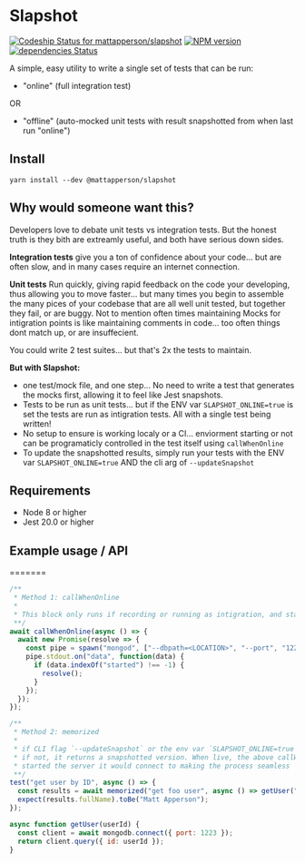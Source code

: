 # Slapshot

[![Codeship Status for mattapperson/slapshot](https://app.codeship.com/projects/a74efe30-84d8-0137-7d90-12effd3c42b7/status?branch=master)](https://app.codeship.com/projects/353402)
[![NPM version](https://img.shields.io/npm/v/@mattapperson/slapshot.svg)](https://www.npmjs.com/package/@mattapperson/slapshot)
[![dependencies Status](https://david-dm.org/mattapperson/slapshot/status.svg)](https://david-dm.org/mattapperson/slapshot)

A simple, easy utility to write a single set of tests that can be run:

- "online" (full integration test)

OR

- "offline" (auto-mocked unit tests with result snapshotted from when last run "online")

## Install

```
yarn install --dev @mattapperson/slapshot
```

## Why would someone want this?

Developers love to debate unit tests vs integration tests. But the honest truth is they bith are extreamly useful, and both have serious down sides.

**Integration tests** give you a ton of confidence about your code... but are often slow, and in many cases require an internet connection.

**Unit tests** Run quickly, giving rapid feedback on the code your developing, thus allowing you to move faster... but many times you begin to assemble the many pices of your codebase that are all well unit tested, but together they fail, or are buggy.
Not to mention often times maintaining Mocks for intigration points is like maintaining comments in code... too often things dont match up, or are insuffecient.

You could write 2 test suites... but that's 2x the tests to maintain.

**But with Slapshot:**

- one test/mock file, and one step... No need to write a test that generates the mocks first, allowing it to feel like Jest snapshots.
- Tests to be run as unit tests... but if the ENV var `SLAPSHOT_ONLINE=true` is set the tests are run as intigration tests. All with a single test being written!
- No setup to ensure is working localy or a CI... enviorment starting or not can be programaticly controlled in the test itself using `callWhenOnline`
- To update the snapshotted results, simply run your tests with the ENV var `SLAPSHOT_ONLINE=true` AND the cli arg of `--updateSnapshot`

## Requirements

- Node 8 or higher
- Jest 20.0 or higher

## Example usage / API

=======

```js
/**
 * Method 1: callWhenOnline
 *
 * This block only runs if recording or running as intigration, and starts mongodb to be used in the tests
 **/
await callWhenOnline(async () => {
  await new Promise(resolve => {
    const pipe = spawn("mongod", ["--dbpath=<LOCATION>", "--port", "1223"]);
    pipe.stdout.on("data", function(data) {
      if (data.indexOf("started") !== -1) {
        resolve();
      }
    });
  });
});

/**
 * Method 2: memorized
 *
 * if CLI flag `--updateSnapshot` or the env var `SLAPSHOT_ONLINE=true` is set to record, this returns the live server results
 * if not, it returns a snapshotted version. When live, the above callWhenOnline would have
 * started the server it would connect to making the process seamless
 **/
test("get user by ID", async () => {
  const results = await memorized("get foo user", async () => getUser("foo"));
  expect(results.fullName).toBe("Matt Apperson");
});

async function getUser(userId) {
  const client = await mongodb.connect({ port: 1223 });
  return client.query({ id: userId });
}
```
